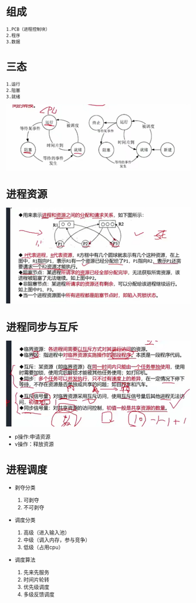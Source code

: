 # 组成
    1.PCB（进程控制块）
    2.程序
    3.数据

# 三态
    1.运行
    2.阻塞
    3.就绪  

![三态图](./images/三态图.png "三态图")

# 进程资源
![进程资源图](./images/进程资源图.png "进程资源图")

# 进程同步与互斥
![同步与互斥](./images/同步与互斥.png "同步与互斥")
    
- p操作:申请资源
- v操作：释放资源

# 进程调度
- 剥夺分类
    1. 可剥夺
    2. 不可剥夺
- 调度分类
    1. 高级（进入输入池）
    2. 中级（调入内存，参与竞争）
    3. 低级（占用cpu）
   
- 调度算法
    1. 先来先服务
    2. 时间片轮转
    3. 优先级调度
    4. 多级反馈调度